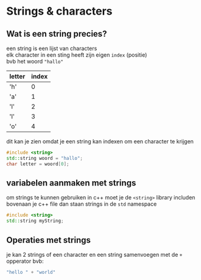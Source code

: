 # Strings & characters

## Wat is een string precies?
een string is een lijst van characters  
elk character in een sting heeft zijn eigen `index`
(positie)  
bvb het woord `"hallo"`

| letter | index|
|--------|------|
| 'h'    | 0    |
| 'a'    | 1    |
| 'l'    | 2    |
| 'l'    | 3    |
| 'o'    | 4    |

dit kan je zien omdat je een string kan indexen om een character te krijgen  

```c++
#include <string>
std::string woord = "hallo";
char letter = woord[0];
```

## variabelen aanmaken met strings
om strings te kunnen gebruiken in c++ moet je de `<string>` library includen bovenaan je c++ file
dan staan strings in de `std` namespace
```c++
#include <string>
std::string myString;
```

## Operaties met strings
je kan 2 strings of een character en een string samenvoegen met de `+` opperator
bvb:
```c++
"hello " + "world"
```
